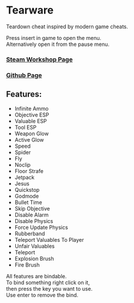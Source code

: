 # Tearware
Teardown cheat inspired by modern game cheats.
  
  
Press insert in game to open the menu.  
Alternatively open it from the pause menu.

### [Steam Workshop Page](https://steamcommunity.com/sharedfiles/filedetails/?id=2798126764) 
### [Github Page](https://github.com/SigmaSkid/Tearware)

## Features:
- Infinite Ammo
- Objective ESP
- Valuable ESP
- Tool ESP
- Weapon Glow
- Active Glow
- Speed
- Spider
- Fly
- Noclip
- Floor Strafe
- Jetpack
- Jesus
- Quickstop
- Godmode
- Bullet Time
- Skip Objective
- Disable Alarm
- Disable Physics
- Force Update Physics
- Rubberband
- Teleport Valuables To Player
- Unfair Valuables
- Teleport
- Explosion Brush
- Fire Brush

All features are bindable.  
To bind something right click on it,  
then press the key you want to use.  
Use enter to remove the bind.  
